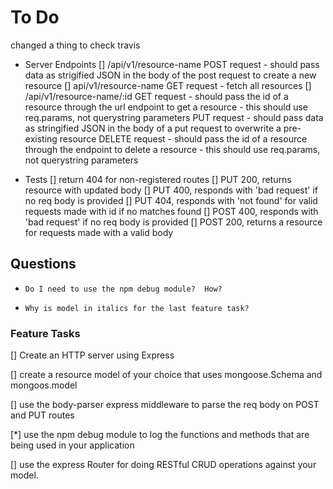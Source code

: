 #     To Do

changed a thing to check travis


- Server Endpoints
  []  /api/v1/resource-name
        POST request
          - should pass data as strigified JSON in the body of the post request to create a new resource
  []  api/v1/resource-name
        GET request
          - fetch all resources
  []  /api/v1/resource-name/:id
        GET request
          - should pass the id of a resource through the url endpoint to get a resource
          - this should use req.params, not querystring parameters
        PUT request
          - should pass data as stringified JSON in the body of a put request to overwrite a pre-existing resource
        DELETE request
          - should pass the id of a resource through the endpoint to delete a resource
          - this should use req.params, not querystring parameters

- Tests
  []  return 404 for non-registered routes
  []  PUT 200, returns resource with updated body
  []  PUT 400, responds with 'bad request' if no req body is provided
  []  PUT 404, responds with 'not found' for valid requests made with id if no matches found
  []  POST 400, responds with 'bad request' if no req body is provided
  []  POST 200, returns a resource for requests made with a valid body

##    Questions

*     Do I need to use the npm debug module?  How?

*     Why is model in italics for the last feature task?


###   Feature Tasks

[]    Create an HTTP server using Express

[]    create a resource model of your choice that uses mongoose.Schema and mongoos.model

[]    use the body-parser express middleware to parse the req body on POST and PUT routes

[*]   use the npm debug module to log the functions and methods that are being used in your application

[]    use the express Router for doing RESTful CRUD operations against your model.
